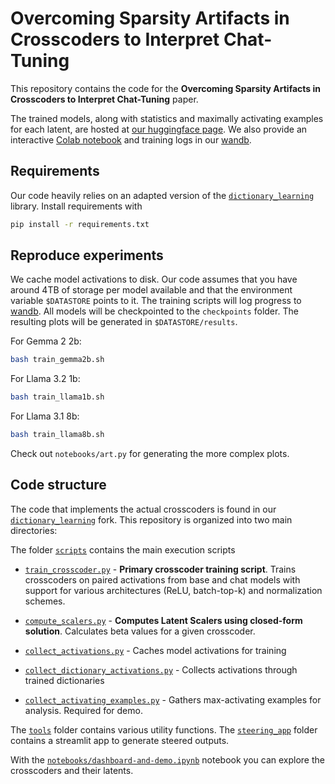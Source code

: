 # Overcoming Sparsity Artifacts in Crosscoders to  Interpret Chat-Tuning

This repository contains the code for the **Overcoming Sparsity Artifacts in Crosscoders to  Interpret Chat-Tuning** paper.

The trained models, along with statistics and maximally activating examples for each latent, are hosted at [our huggingface page](https://huggingface.co/science-of-finetuning). We also provide an interactive [Colab notebook](https://dub.sh/ccdm) and training logs in our [wandb](https://wandb.ai/jkminder/chat-crosscoders).

 

## Requirements

Our code heavily relies on an adapted version of the [`dictionary_learning`](https://github.com/jkminder/dictionary_learning) library. Install requirements with 
```bash
pip install -r requirements.txt
```

## Reproduce experiments

We cache model activations to disk. Our code assumes that you have around 4TB of storage per model available and that the environment variable `$DATASTORE` points to it. The training scripts will log progress to [wandb](https://wandb.ai/). All models will be checkpointed to the `checkpoints` folder. The resulting plots will be generated in `$DATASTORE/results`.

For Gemma 2 2b:
```bash
bash train_gemma2b.sh
```

For Llama 3.2 1b:
```bash
bash train_llama1b.sh
```

For Llama 3.1 8b:
```bash
bash train_llama8b.sh
```

Check out `notebooks/art.py` for generating the more complex plots.

## Code structure

The code that implements the actual crosscoders is found in our [`dictionary_learning`](https://github.com/jkminder/dictionary_learning) fork.
This repository is organized into two main directories:

The folder [`scripts`](scripts/) contains the main execution scripts
- [`train_crosscoder.py`](scripts/train_crosscoder.py) - **Primary crosscoder training script**. Trains crosscoders on paired activations from base and chat models with support for various architectures (ReLU, batch-top-k) and normalization schemes.
- [`compute_scalers.py`](scripts/compute_scalers.py) - **Computes Latent Scalers using closed-form solution**. Calculates beta values for a given crosscoder.

- [`collect_activations.py`](scripts/collect_activations.py) - Caches model activations for training
- [`collect_dictionary_activations.py`](scripts/collect_dictionary_activations.py) - Collects activations through trained dictionaries
- [`collect_activating_examples.py`](scripts/collect_activating_examples.py) - Gathers max-activating examples for analysis. Required for demo.

The [`tools`](tools/) folder contains various utility functions. The [`steering_app`](steering_app/) folder contains a streamlit app to generate steered outputs.

With the [`notebooks/dashboard-and-demo.ipynb`](notebooks/dashboard-and-demo.ipynb) notebook you can explore the crosscoders and their latents.
